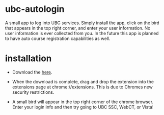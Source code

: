 ubc-autologin
=============

A small app to log into UBC services. Simply install the app, click on the bird that appears in the top right corner, and enter your user information. No user information is ever collected from you. In the future this app is planned to have auto course registration capabilities as well.

installation
============

* Download the [here](https://github.com/inutard/ubc-autologin/blob/master/autologinv3.crx?raw=true). 

* When the download is complete, drag and drop the extension into the extensions page at chrome://extensions. This is due to Chromes new security restrictions.

* A small bird will appear in the top right corner of the chrome browser. Enter your login info and then try going to UBC SSC, WebCT, or Vista!